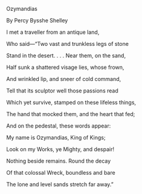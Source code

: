 Ozymandias

By Percy Bysshe Shelley


I met a traveller from an antique land,

Who said—“Two vast and trunkless legs of stone

Stand in the desert. . . . Near them, on the sand,

Half sunk a shattered visage lies, whose frown,

And wrinkled lip, and sneer of cold command,

Tell that its sculptor well those passions read

Which yet survive, stamped on these lifeless things,

The hand that mocked them, and the heart that fed;

And on the pedestal, these words appear:

My name is Ozymandias, King of Kings;

Look on my Works, ye Mighty, and despair!

Nothing beside remains. Round the decay

Of that colossal Wreck, boundless and bare

The lone and level sands stretch far away.”
